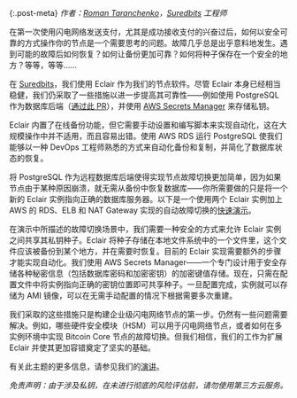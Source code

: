 {:.post-meta}
*作者：[Roman Taranchenko][]，[Suredbits][] 工程师*

在第一次使用闪电网络发送支付，尤其是成功接收支付的兴奋过后，如何以安全可靠的方式操作你的节点是一个需要思考的问题。故障几乎总是出乎意料地发生。遇到可能的故障后如何恢复？如何让备份更加可靠？如何将种子保存在一个安全的地方？等等，等等……

在 [Suredbits][]，我们使用 Eclair 作为我们的节点软件。尽管 Eclair 本身已经相当稳健，我们仍采取了一些措施以进一步提高其可靠性——例如使用 PostgreSQL 作为数据库后端（[通过此 PR][db pr]），并使用 [AWS Secrets Manager][] 来存储私钥。

Eclair 内置了在线备份功能，但它需要手动设置和编写脚本来实现自动化，这在大规模操作中并不适用，而且容易出错。使用 AWS RDS 运行 PostgreSQL 使我们能够以一种 DevOps 工程师熟悉的方式来自动化备份和复制，并简化了数据库状态的恢复。

将 PostgreSQL 作为远程数据库后端使得实现节点故障切换更加简单，因为如果节点由于某种原因崩溃，就无需从备份中恢复数据库——你所需要做的只是将一个新的 Eclair 实例指向正确的数据库服务器。以下是一个使用两个 Eclair 实例加上 AWS 的 RDS、ELB 和 NAT Gateway 实现的自动故障切换的[快速演示][failover demo]。

在演示中所描述的故障切换场景中，我们需要一种安全的方式来允许 Eclair 实例之间共享其私钥种子。Eclair 将种子存储在本地文件系统中的一个文件里，这个文件应该被备份到某个地方，并在需要时恢复。目前的 Eclair 实现需要额外的步骤才能实现自动化。我们使用 AWS Secrets Manager——一个专门设计用于安全存储各种秘密信息（包括数据库密码和加密密钥）的加密键值存储。现在，只需在配置文件中将实例指向正确的密钥位置即可共享种子。一旦配置完成，实例就可以存储为 AMI 镜像，可以在无需手动配置的情况下根据需要多次重建。

我们采取的这些措施只是构建企业级闪电网络节点的第一步。仍然有一些问题需要解决。例如，哪些硬件安全模块（HSM）可以用于闪电网络节点，或者如何在多实例环境中实现 Bitcoin Core 节点的故障切换。但我们相信，我们的工作为扩展 Eclair 并使其更加容错奠定了坚实的基础。

有关此主题的更多信息，请参见我们的[演讲][enterprise ln vid]。

*免责声明：由于涉及私钥，在未进行彻底的风险评估前，请勿使用第三方云服务。*

[Roman Taranchenko]: https://github.com/rorp
[Suredbits]: https://suredbits.com
[db pr]: https://github.com/ACINQ/eclair/pull/1249
[AWS Secrets Manager]: https://github.com/rorp/eclair/tree/aws_secretsmanager
[failover demo]: https://youtu.be/L2DtolwS8ew
[enterprise ln vid]: https://www.youtube.com/watch?v=tbwy9mJIrZ